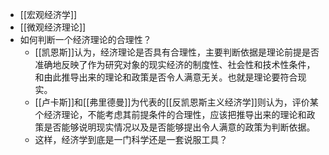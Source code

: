 - [[宏观经济学]]
- [[微观经济理论]]
- 如何判断一个经济理论的合理性？
    - [[凯恩斯]]认为，经济理论是否具有合理性，主要判断依据是理论前提是否准确地反映了作为研究对象的现实经济的制度性、社会性和技术性条件，和由此推导出来的理论和政策是否令人满意无关。也就是理论要符合现实。
    - [[卢卡斯]]和[[弗里德曼]]为代表的[[反凯恩斯主义经济学]]则认为，评价某个经济理论，不能考虑其前提条件的合理性，应该把推导出来的理论和政策是否能够说明现实情况以及是否能够提出令人满意的政策为判断依据。
    - 这样，经济学到底是一门科学还是一套说服工具？
